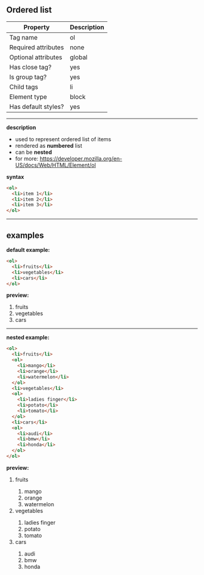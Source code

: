## Ordered list

| Property            | Description |
| ------------------- | ----------- |
| Tag name            | ol          |
| Required attributes | none        |
| Optional attributes | global      |
| Has close tag?      | yes         |
| Is group tag?       | yes         |
| Child tags          | li          |
| Element type        | block       |
| Has default styles? | yes         |

---

**description**

- used to represent ordered list of items
- rendered as **numbered** list
- can be **nested**
- for more: https://developer.mozilla.org/en-US/docs/Web/HTML/Element/ol

**syntax**

```html
<ol>
  <li>item 1</li>
  <li>item 2</li>
  <li>item 3</li>
</ol>
```

---

## examples

**default example:**

```html
<ol>
  <li>fruits</li>
  <li>vegetables</li>
  <li>cars</li>
</ol>
```

**preview:**

<ol>
  <li>fruits</li>
  <li>vegetables</li>
  <li>cars</li>
</ol>

---

**nested example:**

```html
<ol>
  <li>fruits</li>
  <ol>
    <li>mango</li>
    <li>orange</li>
    <li>watermelon</li>
  </ol>
  <li>vegetables</li>
  <ol>
    <li>ladies finger</li>
    <li>potato</li>
    <li>tomato</li>
  </ol>
  <li>cars</li>
  <ol>
    <li>audi</li>
    <li>bmw</li>
    <li>honda</li>
  </ol>
</ol>
```

**preview:**

<ol>
  <li>fruits</li>
  <ol>
    <li>mango</li>
    <li>orange</li>
    <li>watermelon</li>
  </ol>
  <li>vegetables</li>
  <ol>
    <li>ladies finger</li>
    <li>potato</li>
    <li>tomato</li>
  </ol>
  <li>cars</li>
  <ol>
    <li>audi</li>
    <li>bmw</li>
    <li>honda</li>
  </ol>
</ol>
